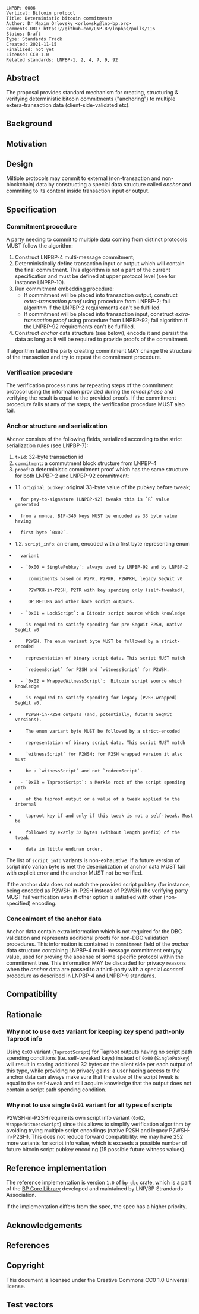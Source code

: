 ```
LNPBP: 0006
Vertical: Bitcoin protocol
Title: Deterministic bitcoin commitments
Author: Dr Maxim Orlovsky <orlovsky@lnp-bp.org>
Comments-URI: https://github.com/LNP-BP/lnpbps/pulls/116
Status: Draft
Type: Standards Track
Created: 2021-11-15
Finalized: not yet
License: CC0-1.0
Related standards: LNPBP-1, 2, 4, 7, 9, 92
```

## Abstract

The proposal provides standard mechanism for creating, structuring & verifying
deterministic bitcoin commitments ("anchoring") to multiple extera-transaction
data (client-side-validated etc).

## Background

## Motivation

## Design

Miltiple protocols may commit to external (non-transaction and non-blockchain) 
data by constructing a special data structure called *anchor* and commiting
to its content inside transaction input or output.


## Specification

### Commitment procedure

A party needing to commit to multiple data coming from distinct protocols
MUST follow the algorithm:
1. Construct LNPBP-4 multi-message commitment;
2. Deterministically define transaction input or output which will contain
   the final commitment. This algorithm is not a part of the current
   specification and must be defined at upper protocol level (see for instance
   LNPBP-10).
3. Run commitment embedding procedure:
   - If commitment will be placed into transaction output, construct
     *extra-transaction proof* using procedure from LNPBP-2; fail algorithm
     if the LNPBP-2 requirements can't be fulfilled.
   - If commitment will be placed into transaction input, construct
     *extra-transaction proof* using procedure from LNPBP-92; fail algorithm
     if the LNPBP-92 requirements can't be fulfilled.
4. Construct *anchor* data structure (see below), encode it and persist
   the data as long as it will be required to provide proofs of the commitment.

If algorithm failed the party creating commitment MAY change the structure
of the transaction and try to repeat the commitment procedure.

### Verification procedure

The verification process runs by repeating steps of the commitment protocol
using the information provided during the *reveal phase* and verifying the
result is equal to the provided proofs. If the commitment procedure fails
at any of the steps, the verification procedure MUST also fail.

### Anchor structure and serialization

Ahcnor consists of the following fields, serialized according to the strict
serialization rules (see LNPBP-7):
1. `txid`: 32-byte transaction id
2. `commitment`: a commutment block structure from LNPBP-4
3. `proof`: a deterministic commitment proof which has the same structure for 
   both LNPBP-2 and LNPBP-92 commitment:
-  1.1. `original_pubkey`: original 33-byte value of the pubkey before tweak;
-       for pay-to-signature (LNPBP-92) tweaks this is `R` value generated
-       from a nonce. BIP-340 keys MUST be encoded as 33 byte value having
-       first byte `0x02`.
-  1.2. `script_info`: an enum, encoded with a first byte representing enum 
-       variant
-       - `0x00 = SinglePubkey`: always used by LNPBP-92 and by LNPBP-2
-          commitments based on P2PK, P2PKH, P2WPKH, legacy SegWit v0 
-          P2WPKH-in-P2SH, P2TR with key spending only (self-tweaked), 
-          OP_RETURN and other bare script outputs.
-       - `0x01 = LockScript`: a Bitcoin script source which knowledge
-         is required to satisfy spending for pre-SegWit P2SH, native SegWit v0 
-         P2WSH. The enum variant byte MUST be followed by a strict-encoded
-         representation of binary script data. This script MUST match
-         `redeemScript` for P2SH and `witnessScript` for P2WSH.
-       - `0x02 = WrappedWitnessScript`:  Bitcoin script source which knowledge
-         is required to satisfy spending for legacy (P2SH-wrapped) SegWit v0,
-         P2WSH-in-P2SH outputs (and, potentially, fututre SegWit versions).
-         The enum variant byte MUST be followed by a strict-encoded
-         representation of binary script data. This script MUST match
-         `witnessScript` for P2WSH; for P2SH wrapped version it also must
-         be a `witnessScript` and not `redeemScript`.
-       - `0x03 = TaprootScript`: a Merkle root of the script spending path
-         of the taproot output or a value of a tweak applied to the internal
-         taproot key if and only if this tweak is not a self-tweak. Must be
-         followed by exatly 32 bytes (without length prefix) of the tweak
-         data in little endinan order.

The list of `script_info` variants is non-exhaustive. If a future version of 
script info varian byte is met the deserialization of anchor data MUST fail 
with explicit error and the anchor MUST not be verified.

If the anchor data does not match the provided script pubkey (for instance,
being encoded as P2WSH-in-P2SH instead of P2WSH) the verifying party MUST 
fail verification even if other option is satisfied with other (non-specified)
encoding.

### Concealment of the anchor data

Anchor data contain extra information which is not required for the DBC 
validation and represents additional proofs for non-DBC validation procedures.
This information is contained in `commitment` field of the *anchor* data
structure containing LNPBP-4 multi-message commitment entrypy value, used
for proving the absense of some specific protocol within the commitment tree.
This information MAY be discarded for privacy reasons when the *anchor* data
are passed to a third-party with a special *conceal* procedure as described
in LNPBP-4 and LNPBP-9 standards.


## Compatibility

## Rationale

### Why not to use `0x03` variant for keeping key spend path-only Taproot info

Using `0x03` variant (`TaprootScript`) for Taproot outputs having no script
path spending conditions (i.e. self-tweaked keys) instead of `0x00` 
(`SinglePubkey`) will result in storing additional 32 bytes on the client side
per each output of this type, while providing no privacy gains: a user
hacing access to the anchor data can always make sure that the value of the
script tweak is equal to the self-tweak and still acquire knowledge that
the output does not contain a script path spending condition.

### Why not to use single `0x01` variant for all types of scripts

P2WSH-in-P2SH require its own script info variant (`0x02`, 
`WrappedWitnessScript`) since this allows to simplify verification algorithm
by avoiding trying multiple script encodings (native P2SH and legacy 
P2WSH-in-P2SH). This does not reduce forward compatibility: we may have 252
more variants for script info value, which is exceeds a possible number of 
future bitcoin script pubkey encoding (15 possible future witness values).

## Reference implementation

The reference implementation is version `1.0` of [`bp-dbc` crate](bp-dbc), 
which is a part of the [BP Core Library](bp-core) developed and maintained 
by LNP/BP Strandards Association.

If the implementation differs from the spec, the spec has a higher priority.

## Acknowledgements

## References

## Copyright

This document is licensed under the Creative Commons CC0 1.0 Universal license.

## Test vectors

[bp-dbc]: https://crates.io/crates/bp-dbc
[bp-core]: https://github.com/LNP-BP/bp-core
